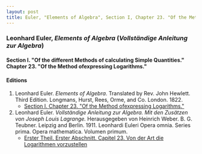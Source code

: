 ```yaml
---
layout: post
title: Euler, "Elements of Algebra", Section I, Chapter 23. "Of the Method ofexpressing Logarithms."
---
```


### Leonhard Euler, *Elements of Algebra* (*Vollständige Anleitung zur Algebra*)

#### Section I. "Of the different Methods of calculating Simple Quantities." Chapter 23. "Of the Method ofexpressing Logarithms."



#### Editions

1. Leonhard Euler. *Elements of Algebra*. Translated by Rev. John Hewlett. Third Edition. Longmans, Hurst, Rees, Orme, and Co. London. 1822.
    - [Section I. Chapter 23. "Of the Method ofexpressing Logarithms."](/assets/euler/en/I-23.pdf)
2. Leonhard Euler. *Vollständige Anleitung zur Algebra. Mit den Zusätzen von Joseph Louis Lagrange.* Herausgegeben von Heinrich Weber. B. G. Teubner. Leipzig and Berlin. 1911. Leonhardi Euleri Opera omnia. Series prima. Opera mathematica. Volumen primum.
    - [Erster Theil. Erster Abschnitt. Capitel 23. Von der Art die Logarithmen vorzustellen](/assets/euler/de/I-I-23.pdf)